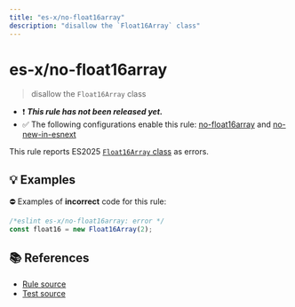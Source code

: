 ```yaml
---
title: "es-x/no-float16array"
description: "disallow the `Float16Array` class"
---
```


# es-x/no-float16array
> disallow the `Float16Array` class

- ❗ <badge text="This rule has not been released yet." vertical="middle" type="error"> ***This rule has not been released yet.*** </badge>
- ✅ The following configurations enable this rule: [no-float16array] and [no-new-in-esnext]

This rule reports ES2025 [`Float16Array` class](https://github.com/tc39/proposal-float16array) as errors.

## 💡 Examples

⛔ Examples of **incorrect** code for this rule:

<eslint-playground type="bad">

```js
/*eslint es-x/no-float16array: error */
const float16 = new Float16Array(2);
```

</eslint-playground>

## 📚 References

- [Rule source](https://github.com/eslint-community/eslint-plugin-es-x/blob/master/lib/rules/no-float16array.js)
- [Test source](https://github.com/eslint-community/eslint-plugin-es-x/blob/master/tests/lib/rules/no-float16array.js)

[no-float16array]: ../configs/index.md#no-float16array
[no-new-in-esnext]: ../configs/index.md#no-new-in-esnext
